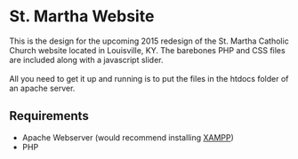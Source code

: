 # St. Martha Website
This is the design for the upcoming 2015 redesign of the St. Martha Catholic Church website located in Louisville, KY.  The barebones PHP and CSS files are included along with a javascript slider.<br><br>
All you need to get it up and running is to put the files in the htdocs folder of an apache server.

## Requirements
- Apache Webserver (would recommend installing <a href="https://www.apachefriends.org">XAMPP</a>)<br>
- PHP
